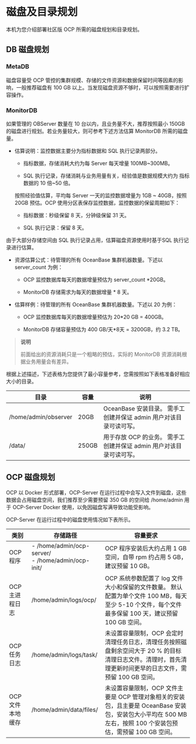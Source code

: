 # 磁盘及目录规划

本机为您介绍部署社区版 OCP 所需的磁盘规划和目录规划。

## DB 磁盘规划

### MetaDB

磁盘容量受 OCP 管控的集群规模、存储的文件资源和数据保留时间等因素的影响，一般推荐磁盘有 100 GB 以上。当发现磁盘资源不够时，可以按照需要进行扩容操作。

### MonitorDB

如果管理的 OBServer 数量在 10 台以内，且业务量不大，推荐按照最小 150GB 的磁盘进行规划。若业务量较大，则可参考下述方法估算 MonitorDB 所需的磁盘量。

* 估算说明：监控数据主要分为指标数据和 SQL 执行记录两部分。

  * 指标数据，存储消耗大约为每 Server 每天增量 100MB\~300MB。

  * SQL 执行记录，存储消耗与业务用量有关，经验值是数据规模大约为 指标数据的 10 倍\~50 倍。

  按照经验值估算，平均每 Server 一天的监控数据增量为 1GB ~ 40GB，按照 20GB 预估。OCP 使用分区表保存监控数据，监控数据的保留周期如下：
  * 指标数据：秒级保留 8 天，分钟级保留 31 天。

  * SQL 执行记录：保留 8 天。

由于大部分存储空间由 SQL 执行记录占用，估算磁盘资源使用时基于SQL 执行记录进行估算。

* 资源估算公式：待管理的所有 OceanBase 集群机器数量。下述以 server_count 为例：

  * OCP 监控数据库每天的数据增量预估为 server_count \*20GB。

  * MonitorDB 存储需求为每天的数据增量 \* 8 天。

<!-- -->

* 估算样例：待管理的所有 OceanBase 集群机器数量。下述以 20 为例：

  * OCP 监控数据库每天的数据增量预估为 20\*20 GB = 400GB。

  * MonitorDB 存储容量预估为 400 GB/天\*8天 = 3200GB，约 3.2 TB。

> **说明**
>
> 前面给出的资源消耗只是一个粗略的预估，实际的 MonitorDB 资源消耗根据业务用量会有差异。

根据上述描述，下述表格为您提供了最小容量参考，您需按照如下表格准备好相应大小的目录。

|          目录          |  容量  |                             说明                             |
|----------------------|------|------------------------------------------------------------|
| /home/admin/observer | 20GB  | OceanBase 安装目录。 需手工创建并保证 admin 用户对该目录可读可写。 |
| /data/               | 250GB | 用于存放 OCP 的业务。 需手工创建并保证 admin 用户对该目录可读可写。   |

## OCP 磁盘规划

OCP 以 Docker 形式部署，OCP-Server 在运行过程中会写入文件到磁盘，这些数据会占用磁盘空间，我们推荐至少需要预留 350 GB 的空间给 /home/admin 用于 OCP-Server Docker 使用，以免因磁盘写满导致功能受影响。

OCP-Server 在运行过程中的磁盘使用情况如下表所示。

|   **类别** |                                                                 **存储路径**                                                                  |                                                  **容量要求**                                                   |
|------------|-------------------------------------------------------------------------------------------------------------------------------------------|-------------------------------------------------------------------------------------------------------------|
| OCP 程序     | - /home/admin/ocp-server/</br> - /home/admin/ocp-init/    | OCP 程序安装后大约占用 1 GB 空间，自带 rpm 约占用 5 GB，建议预留 10 GB。                                                           |
| OCP 主进程日志  | /home/admin/logs/ocp/                                                                                                                     | OCP 系统参数配置了 log 文件大小和保留的文件数量。 默认配置为单个文件 100 MB，每天至少 5-10 个文件，每个文件最多保留 100 天，建议预留 100 GB 空间。 |
| OCP 任务日志   | /home/admin/logs/task/                                                                                                                    | 未设置容量限制，OCP 会定时清理任务日志，清理任务按照磁盘剩余空间大于 20 % 的目标清理日志文件。清理时，首先清理更新时间更早的日志文件，需预留 100 GB 空间。                      |
| OCP 文件本地缓存 | /home/admin/data/files/                                                                                                                   | 未设置容量限制，OCP 文件主要是 OCP 管理对象相关的安装包，且主要是 OceanBase 安装包，安装包大小平均在 500 MB 左右，按照 100 个安装包预估，需预留 100 GB 空间。         |
